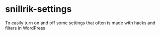 # snillrik-settings
 To easily turn on and off some settings that often is made with hacks and filters in WordPress

